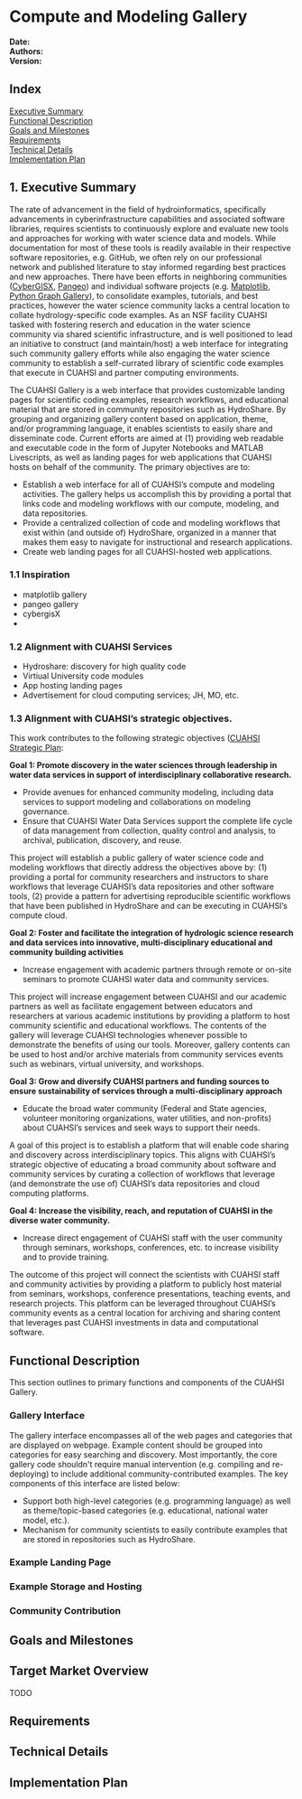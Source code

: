 # Compute and Modeling Gallery

**Date:**  
**Authors:**  
**Version:**  

## Index  

[Executive Summary](#1.-executive-summary)  
[Functional Description](#functional-description)  
[Goals and Milestones](#goals-and-milestones)  
[Requirements](#requirements)  
[Technical Details](#technical-details)  
[Implementation Plan](#implementation-plan)  


## 1. Executive Summary

The rate of advancement in the field of hydroinformatics, specifically advancements in cyberinfrastructure capabilities and associated software libraries, requires scientists to continuously explore and evaluate new tools and approaches for working with water science data and models. While documentation for most of these tools is readily available in their respective software repositories, e.g. GitHub, we often rely on our professional network and published literature to stay informed regarding best practices and new approaches. There have been efforts in neighboring communities ([CyberGISX](https://cybergis.illinois.edu/notebooks/), [Pangeo](https://gallery.pangeo.io/)) and individual software projects (e.g. [Matplotlib](https://matplotlib.org/2.0.2/gallery.html), [Python Graph Gallery](https://www.python-graph-gallery.com/)), to consolidate examples, tutorials, and best practices, however the water science community lacks a central location to collate hydrology-specific code examples. As an NSF facility CUAHSI tasked with fostering reserch and education in the water science community via shared scientific infrastructure, and is well positioned to lead an initiative to construct (and maintain/host) a web interface for integrating such community gallery efforts while also engaging the water science community to establish a self-currated library of scientific code examples that execute in CUAHSI and partner computing environments.

The CUAHSI Gallery is a web interface that provides customizable landing pages for scientific coding examples, research workflows, and educational material that are stored in community repositories such as HydroShare. By grouping and organizing gallery content based on application, theme, and/or programming language, it enables scientists to easily share and disseminate code. Current efforts are aimed at (1) providing web readable and executable code in the form of Jupyter Notebooks and MATLAB Livescripts, as well as landing pages for web applications that CUAHSI hosts on behalf of the community. The primary objectives are to:

  - Establish a web interface for all of CUAHSI’s compute and modeling activities. The gallery helps us accomplish this by providing a portal that links code and modeling workflows with our compute, modeling, and data repositories. 
  - Provide a centralized collection of code and modeling workflows that exist within (and outside of) HydroShare, organized in a manner that makes them easy to navigate for instructional and research applications.
  - Create web landing pages for all CUAHSI-hosted web applications.

### 1.1 Inspiration

- matplotlib gallery
- pangeo gallery
- cybergisX
- 

### 1.2 Alignment with CUAHSI Services

- Hydroshare: discovery for high quality code
- Virtiual University code modules
- App hosting landing pages
- Advertisement for cloud computing services; JH, MO, etc.

### 1.3 Alignment with CUAHSI’s strategic objectives.

This work contributes to the following strategic objectives ([CUAHSI Strategic Plan](https://www.cuahsi.org/uploads/pages/img/StrategicPlan_SinglePages.pdf):

**Goal 1: Promote discovery in the water sciences through leadership in water data services in support of interdisciplinary collaborative research.**
  - Provide avenues for enhanced community modeling, including data services to support modeling and collaborations on modeling governance.
  - Ensure that CUAHSI Water Data Services support the complete life cycle of data management from collection, quality control and analysis, to archival, publication, discovery, and reuse.

This project will establish a public gallery of water science code and modeling workflows that directly address the objectives above by: (1) providing a portal for community researchers and instructors to share workflows that leverage CUAHSI’s data repositories and other software tools, (2) provide a pattern for advertising reproducible scientific workflows that have been published in HydroShare and can be executing in CUAHSI’s compute cloud.

**Goal 2: Foster and facilitate the integration of hydrologic science research and data services into innovative, multi-disciplinary educational and community building activities**
  - Increase engagement with academic partners through remote or on-site seminars to promote CUAHSI water data and community services.

This project will increase engagement between CUAHSI and our academic partners as well as facilitate engagement between educators and researchers at various academic institutions by providing a platform to host community scientific and educational workflows. The contents of the gallery will leverage CUAHSI technologies whenever possible to demonstrate the benefits of using our tools. Moreover, gallery contents can be used to host and/or archive materials from community services events such as webinars, virtual university, and workshops.

**Goal 3: Grow and diversify CUAHSI partners and funding sources to ensure sustainability of services through a multi-disciplinary approach**
   - Educate the broad water community (Federal and State agencies, volunteer monitoring organizations, water utilities, and non-profits) about CUAHSI’s services and seek ways to support their needs.

A goal of this project is to establish a platform that will enable code sharing and discovery across interdisciplinary topics. This aligns with CUAHSI’s strategic objective of educating a broad community about software and community services by curating a collection of workflows that leverage (and demonstrate the use of) CUAHSI’s data repositories and cloud computing platforms.

**Goal 4: Increase the visibility, reach, and reputation of CUAHSI in the diverse water community.**
  - Increase direct engagement of CUAHSI staff with the user community through seminars, workshops, conferences, etc. to increase visibility and to provide training.

The outcome of this project will connect the scientists with CUAHSI staff and community activities by providing a platform to publicly host material from seminars, workshops, conference presentations, teaching events, and research projects. This platform can be leveraged throughout CUAHSI’s community events as a central location for archiving and sharing content that leverages past CUAHSI investments in data and computational software.

## Functional Description

This section outlines to primary functions and components of the CUAHSI Gallery.

### Gallery Interface

The gallery interface encompasses all of the web pages and categories that are displayed on webpage. Example content should be grouped into categories for easy searching and discovery. Most importantly, the core gallery code shouldn't require manual intervention (e.g. compiling and re-deploying) to include additional community-contributed examples. The key components of this interface are listed below:

  - Support both high-level categories (e.g. programming language) as well as theme/topic-based categories (e.g. educational, national water model, etc.). 
  - Mechanism for community scientists to easily contribute examples that are stored in repositories such as HydroShare.

### Example Landing Page


### Example Storage and Hosting



### Community Contribution



## Goals and Milestones

## Target Market Overview

TODO

## Requirements

## Technical Details

## Implementation Plan


